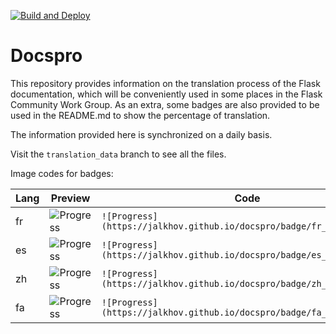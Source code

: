 [![Build and Deploy](https://github.com/Jalkhov/docspro/actions/workflows/workflow.yml/badge.svg)](https://github.com/Jalkhov/docspro/actions/workflows/workflow.yml)

# Docspro

This repository provides information on the translation process of the Flask documentation, which will be conveniently used in some places in the Flask Community Work Group. As an extra, some badges are also provided to be used in the README.md to show the percentage of translation.

The information provided here is synchronized on a daily basis.

Visit the `translation_data` branch to see all the files.

Image codes for badges:

| Lang | Preview                                                              |                                  Code                                  |
|------|----------------------------------------------------------------------|------------------------------------------------------------------------|
|  fr  | ![Progress](https://jalkhov.github.io/docspro/badge/fr_progress.svg) | `![Progress](https://jalkhov.github.io/docspro/badge/fr_progress.svg)` |
|  es  | ![Progress](https://jalkhov.github.io/docspro/badge/es_progress.svg) | `![Progress](https://jalkhov.github.io/docspro/badge/es_progress.svg)` |
|  zh  | ![Progress](https://jalkhov.github.io/docspro/badge/zh_progress.svg) | `![Progress](https://jalkhov.github.io/docspro/badge/zh_progress.svg)` |
|  fa  | ![Progress](https://jalkhov.github.io/docspro/badge/fa_progress.svg) | `![Progress](https://jalkhov.github.io/docspro/badge/fa_progress.svg)` |
